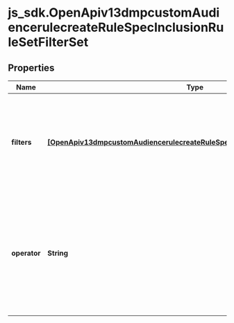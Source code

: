 # js_sdk.OpenApiv13dmpcustomAudiencerulecreateRuleSpecInclusionRuleSetFilterSet

## Properties
Name | Type | Description | Notes
------------ | ------------- | ------------- | -------------
**filters** | [**[OpenApiv13dmpcustomAudiencerulecreateRuleSpecInclusionRuleSetFilterSetFilters]**](OpenApiv13dmpcustomAudiencerulecreateRuleSpecInclusionRuleSetFilterSetFilters.md) | An array of filters on previous audience actions and optionally also on URL keywords or parameters. Max size: 1. | [required] 
**operator** | **String** | Operator between filters in the filters object array. Enum value: OR. Within each inclusion rule, you can only specify one object in filters. | [required] 
